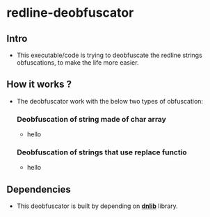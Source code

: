 # redline-deobfuscator

## Intro

- This executable/code is trying to deobfuscate the redline strings obfuscations, to make the life more easier.

## How it works ?

- The deobfuscator work with the below two types of obfuscation:

  ### Deobfuscation of string made of char array
   - hello


  ### Deobfuscation of strings that use replace functio
  - hello
  
## Dependencies
- This deobfuscator is built by depending on [**dnlib**](https://github.com/0xd4d/dnlib) library. 
 
